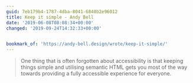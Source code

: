 ```yaml
---
guid: 7eb179b4-1787-4dba-8041-6840b2e96012
title: Keep it simple - Andy Bell
date: '2019-06-08T08:08:34+00:00'
changed: '2019-09-24T14:32:33+00:00'


bookmark_of: 'https://andy-bell.design/wrote/keep-it-simple/'
---
```


> One thing that is often forgotten about accessibility is that keeping things simple and utilising semantic HTML gets you most of the way towards providing a fully accessible experience for everyone.
